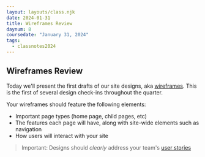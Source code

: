 ```yaml
---
layout: layouts/class.njk
date: 2024-01-31
title: Wireframes Review
daynum: 8
coursedate: "January 31, 2024"
tags:
  - classnotes2024
---
```


## Wireframes Review

Today we'll present the first drafts of our site designs, aka [wireframes][]. This is the first of several design check-ins throughout the quarter.

Your wireframes should feature the following elements:

- Important page types (home page, child pages, etc)
- The features each page will have, along with site-wide elements such as navigation
- How users will interact with your site

> Important: Designs should *clearly* address your team's [user stories](../../topics/beats_and_user_stories/)


[wireframes]: https://en.wikipedia.org/wiki/Website_wireframe
